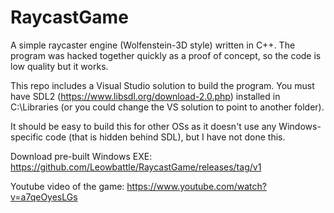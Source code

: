 # RaycastGame

A simple raycaster engine (Wolfenstein-3D style) written in C++. The program was hacked together quickly as a proof of concept, so the code is low quality but it works.

This repo includes a Visual Studio solution to build the program. You must have SDL2 (https://www.libsdl.org/download-2.0.php) installed in C:\Libraries (or you could change the VS solution to point to another folder).

It should be easy to build this for other OSs as it doesn't use any Windows-specific code (that is hidden behind SDL), but I have not done this.

Download pre-built Windows EXE: https://github.com/Leowbattle/RaycastGame/releases/tag/v1

Youtube video of the game: https://www.youtube.com/watch?v=a7qeOyesLGs

